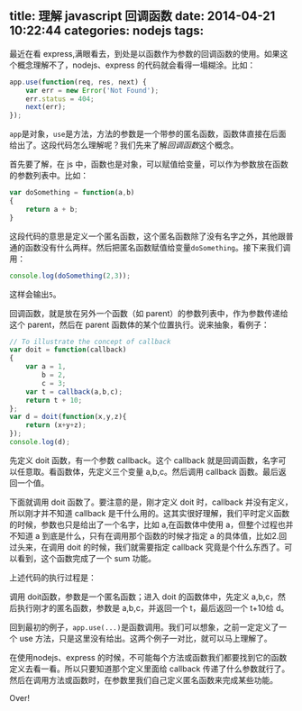 title: 理解 javascript 回调函数
date: 2014-04-21 10:22:44
categories: nodejs
tags:
---
最近在看 express,满眼看去，到处是以函数作为参数的回调函数的使用。如果这个概念理解不了，nodejs、express 的代码就会看得一塌糊涂。比如：

```javascript
app.use(function(req, res, next) {
    var err = new Error('Not Found');
    err.status = 404;
    next(err);
});
```

`app`是对象，`use`是方法，方法的参数是一个带参的匿名函数，函数体直接在后面给出了。这段代码怎么理解呢？我们先来了解*回调函数*这个概念。

首先要了解，在 js 中，函数也是对象，可以赋值给变量，可以作为参数放在函数的参数列表中。比如：

```javascript
var doSomething = function(a,b)
{
	return a + b;
}
```

这段代码的意思是定义一个匿名函数，这个匿名函数除了没有名字之外，其他跟普通的函数没有什么两样。然后把匿名函数赋值给变量`doSomething`。接下来我们调用：

```javascript
console.log(doSomething(2,3));
```
这样会输出`5`。

<!--more-->

回调函数，就是放在另外一个函数（如 parent）的参数列表中，作为参数传递给这个 parent，然后在 parent 函数体的某个位置执行。说来抽象，看例子：

```javascript
// To illustrate the concept of callback
var doit = function(callback)
{
    var a = 1,
        b = 2,
        c = 3;
    var t = callback(a,b,c);
    return t + 10;
};
var d = doit(function(x,y,z){
    return (x+y+z);
});
console.log(d);
```

先定义 doit 函数，有一个参数 callback。这个 callback 就是回调函数，名字可以任意取。看函数体，先定义三个变量 a,b,c。然后调用 callback 函数。最后返回一个值。

下面就调用 doit 函数了。要注意的是，刚才定义 doit 时，callback 并没有定义，所以刚才并不知道 callback 是干什么用的。这其实很好理解，我们平时定义函数的时候，参数也只是给出了一个名字，比如 a,在函数体中使用 a，但整个过程也并不知道 a 到底是什么，只有在调用那个函数的时候才指定 a 的具体值，比如2.回过头来，在调用 doit 的时候，我们就需要指定 callback 究竟是个什么东西了。可以看到，这个函数完成了一个 sum 功能。

上述代码的执行过程是：

调用 doit函数，参数是一个匿名函数；进入 doit 的函数体中，先定义 a,b,c，然后执行刚才的匿名函数，参数是 a,b,c，并返回一个 t，最后返回一个 t+10给 d。

回到最初的例子，`app.use(...)`是函数调用。我们可以想象，之前一定定义了一个 use 方法，只是这里没有给出。这两个例子一对比，就可以马上理解了。

在使用nodejs、express 的时候，不可能每个方法或函数我们都要找到它的函数定义去看一看。所以只要知道那个定义里面给 callback 传递了什么参数就行了。然后在调用方法或函数时，在参数里我们自己定义匿名函数来完成某些功能。

Over!
